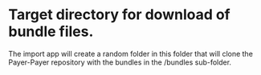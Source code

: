 # Target directory for download of bundle files.

The import app will create a random folder in this folder that will clone the Payer-Payer repository with the bundles in the /bundles sub-folder.
